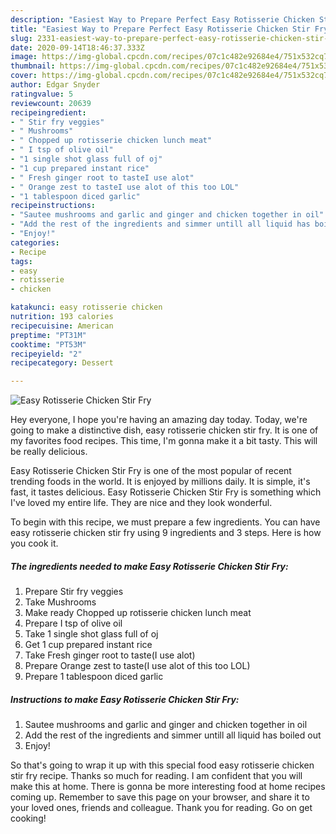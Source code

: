 ```yaml
---
description: "Easiest Way to Prepare Perfect Easy Rotisserie Chicken Stir Fry"
title: "Easiest Way to Prepare Perfect Easy Rotisserie Chicken Stir Fry"
slug: 2331-easiest-way-to-prepare-perfect-easy-rotisserie-chicken-stir-fry
date: 2020-09-14T18:46:37.333Z
image: https://img-global.cpcdn.com/recipes/07c1c482e92684e4/751x532cq70/easy-rotisserie-chicken-stir-fry-recipe-main-photo.jpg
thumbnail: https://img-global.cpcdn.com/recipes/07c1c482e92684e4/751x532cq70/easy-rotisserie-chicken-stir-fry-recipe-main-photo.jpg
cover: https://img-global.cpcdn.com/recipes/07c1c482e92684e4/751x532cq70/easy-rotisserie-chicken-stir-fry-recipe-main-photo.jpg
author: Edgar Snyder
ratingvalue: 5
reviewcount: 20639
recipeingredient:
- " Stir fry veggies"
- " Mushrooms"
- " Chopped up rotisserie chicken lunch meat"
- " I tsp of olive oil"
- "1 single shot glass full of oj"
- "1 cup prepared instant rice"
- " Fresh ginger root to tasteI use alot"
- " Orange zest to tasteI use alot of this too LOL"
- "1 tablespoon diced garlic"
recipeinstructions:
- "Sautee mushrooms and garlic and ginger and chicken together in oil"
- "Add the rest of the ingredients and simmer untill all liquid has boiled out"
- "Enjoy!"
categories:
- Recipe
tags:
- easy
- rotisserie
- chicken

katakunci: easy rotisserie chicken 
nutrition: 193 calories
recipecuisine: American
preptime: "PT31M"
cooktime: "PT53M"
recipeyield: "2"
recipecategory: Dessert

---
```



![Easy Rotisserie Chicken Stir Fry](https://img-global.cpcdn.com/recipes/07c1c482e92684e4/751x532cq70/easy-rotisserie-chicken-stir-fry-recipe-main-photo.jpg)

Hey everyone, I hope you're having an amazing day today. Today, we're going to make a distinctive dish, easy rotisserie chicken stir fry. It is one of my favorites food recipes. This time, I'm gonna make it a bit tasty. This will be really delicious.

Easy Rotisserie Chicken Stir Fry is one of the most popular of recent trending foods in the world. It is enjoyed by millions daily. It is simple, it's fast, it tastes delicious. Easy Rotisserie Chicken Stir Fry is something which I've loved my entire life. They are nice and they look wonderful.




To begin with this recipe, we must prepare a few ingredients. You can have easy rotisserie chicken stir fry using 9 ingredients and 3 steps. Here is how you cook it.

<!--inarticleads1-->

##### The ingredients needed to make Easy Rotisserie Chicken Stir Fry:

1. Prepare  Stir fry veggies
1. Take  Mushrooms
1. Make ready  Chopped up rotisserie chicken lunch meat
1. Prepare  I tsp of olive oil
1. Take 1 single shot glass full of oj
1. Get 1 cup prepared instant rice
1. Take  Fresh ginger root to taste(I use alot)
1. Prepare  Orange zest to taste(I use alot of this too LOL)
1. Prepare 1 tablespoon diced garlic




<!--inarticleads2-->

##### Instructions to make Easy Rotisserie Chicken Stir Fry:

1. Sautee mushrooms and garlic and ginger and chicken together in oil
1. Add the rest of the ingredients and simmer untill all liquid has boiled out
1. Enjoy!




So that's going to wrap it up with this special food easy rotisserie chicken stir fry recipe. Thanks so much for reading. I am confident that you will make this at home. There is gonna be more interesting food at home recipes coming up. Remember to save this page on your browser, and share it to your loved ones, friends and colleague. Thank you for reading. Go on get cooking!
